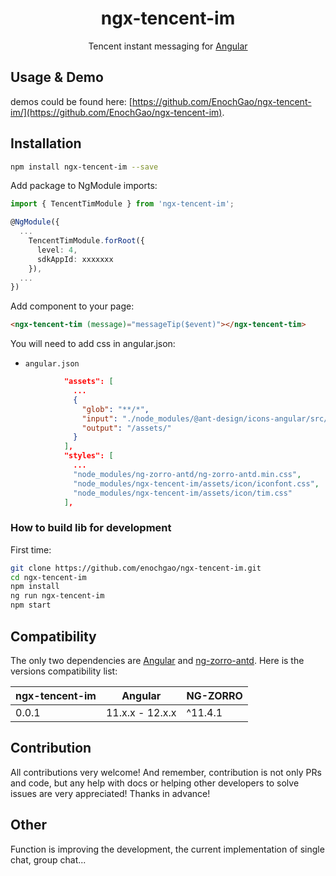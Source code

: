 <div align="center">
<!-- <img class="mx-auto center-block d-block" src="https://valor-software.com/ngx-bootstrap/assets/images/logos/ngx-bootstrap-logo.svg" alt="ngx-bootstrap" width="200" height="200"> -->
    <h1>ngx-tencent-im</h1>
</div>

<p align="center">
Tencent instant messaging for <a href="https://angular.io/">Angular</a>
</p>

## Usage & Demo

demos could be found here:
[https://github.com/EnochGao/ngx-tencent-im/](https://github.com/EnochGao/ngx-tencent-im).

## Installation

```bash
npm install ngx-tencent-im --save
```

Add package to NgModule imports:

```ts
import { TencentTimModule } from 'ngx-tencent-im';

@NgModule({
  ...
    TencentTimModule.forRoot({
      level: 4,
      sdkAppId: xxxxxxx
    }),
  ...
})
```

Add component to your page:

```html
<ngx-tencent-tim (message)="messageTip($event)"></ngx-tencent-tim>
```

You will need to add css in angular.json:

- `angular.json`

```json
            "assets": [
              ...
              {
                "glob": "**/*",
                "input": "./node_modules/@ant-design/icons-angular/src/inline-svg/",
                "output": "/assets/"
              }
            ],
            "styles": [
              ...
              "node_modules/ng-zorro-antd/ng-zorro-antd.min.css",
              "node_modules/ngx-tencent-im/assets/icon/iconfont.css",
              "node_modules/ngx-tencent-im/assets/icon/tim.css"
            ],
```

### How to build lib for development

First time:

```bash
git clone https://github.com/enochgao/ngx-tencent-im.git
cd ngx-tencent-im
npm install
ng run ngx-tencent-im
npm start
```

## Compatibility

The only two dependencies are [Angular](https://angular.io) and [
ng-zorro-antd](https://ng.ant.design/).
Here is the versions compatibility list:

| ngx-tencent-im | Angular         | NG-ZORRO |
| -------------- | --------------- | -------- |
| 0.0.1          | 11.x.x - 12.x.x | ^11.4.1  |

## Contribution

All contributions very welcome! And remember, contribution is not only PRs and code, but any help with docs or helping other developers to solve issues are very appreciated! Thanks in advance!

## Other

Function is improving the development, the current implementation of single chat, group chat...

